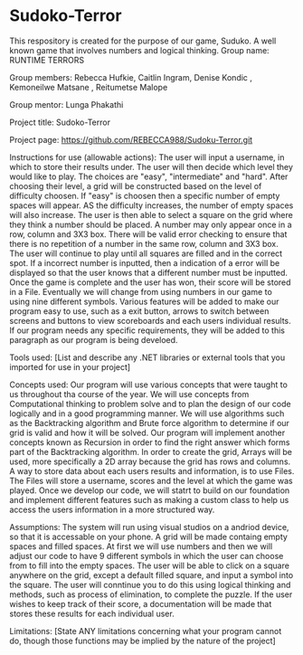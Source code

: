 # Sudoko-Terror
This respository is created for the purpose of our game, Suduko. A well known game that involves numbers and logical thinking.
Group name: RUNTIME TERRORS

Group members: Rebecca Hufkie, Caitlin Ingram, Denise Kondic , Kemoneilwe Matsane , Reitumetse Malope

Group mentor: Lunga Phakathi

Project title: Sudoko-Terror

Project page: https://github.com/REBECCA988/Sudoku-Terror.git

Instructions for use (allowable actions): 
The user will input a username, in which to store their results under. The user will then decide which level they would like to play. The choices are "easy", "intermediate" and "hard". After choosing their level, a grid will be constructed based on the level of difficulty choosen. If "easy" is choosen then a specific number of empty spaces will appear. AS the difficulty increases, the number of empty spaces will also increase.  The user is then able to select a square on the grid where they think a number should be placed. A number may only appear once in a row, column and 3X3 box. There will be valid error checking to ensure that there is no repetition of a number in the same row, column and 3X3 box. The user will continue to play until all squares are filled and in the correct spot. If a incorrect number is inputted, then a indication of a error will be displayed so that the user knows that a different number must be inputted. Once the game is complete and the user has won, their score will be stored in a File. Eventually we will change from using numbers in our game to using nine different symbols. Various features will be added to make our program easy to use, such as a exit button, arrows to switch between screens and buttons to view scoreboards and each users individual results. If our program needs any specific requirements, they will be added to this paragraph as our program is being develoed. 

Tools used: [List and describe any .NET libraries or external tools that you imported for use in your project]

Concepts used: 
Our program will use various concepts that were taught to us throughout tha course of the year. We will use concepts from Computational thinking to problem solve and to plan the design of our code logically and in a good programming manner. We will use algorithms such as the Backtracking algorithm and Brute force algorithm to determine if our grid is valid and how it will be solved. Our program will implement another concepts known as Recursion in order to find the right answer which forms part of the Backtracking algorithm. In order to create the grid, Arrays will be used, more specifically a 2D array because the grid has rows and columns. A way to store data about each users results and information, is to use Files. The Files will store a username, scores and the level at which the game was played. Once we develop our code, we will statrt to build on our foundation and implement different features such as making a custom class to help us access the users information in a more structured way. 

Assumptions: 
The system will run using visual studios on a andriod device, so that it is accessable on your phone. A grid will be made containg empty spaces and filled spaces. At first we will use numbers and then we will adjust our code to have 9 different symbols in which the user can choose from to fill into the empty spaces. The user will be able to click on a square anywhere on the grid, except a default filled square, and input a symbol into the square. The user will conntinue you to do this using logical thinking and methods, such as process of elimination, to complete the puzzle. If the user wishes to keep track of their score, a documentation will be made that stores these results for each individual user.

Limitations: [State ANY limitations concerning what your program cannot do, though those functions may be implied by the nature of the project]
